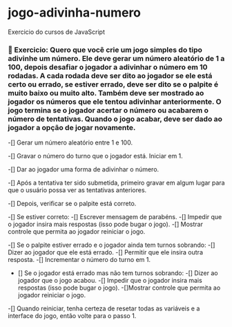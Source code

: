 # jogo-adivinha-numero
 Exercicio do cursos de JavaScript

### 📕 Exercicio: Quero que você crie um jogo simples do tipo adivinhe um número. Ele deve gerar um número aleatório de 1 a 100, depois desafiar o jogador a adivinhar o número em 10 rodadas. A cada rodada deve ser dito ao jogador se ele está certo ou errado, se estiver errado, deve ser dito se o palpite é muito baixo ou muito alto. Também deve ser mostrado ao jogador os números que ele tentou adivinhar anteriormente. O jogo termina se o jogador acertar o número ou acabarem o número de tentativas. Quando o jogo acabar, deve ser dado ao jogador a opção de jogar novamente.


-[] Gerar um número aleatório entre 1 e 100.

-[] Gravar o número do turno que o jogador está. Iniciar em 1.

-[] Dar ao jogador uma forma de adivinhar o número.

-[] Após a tentativa ter sido submetida, primeiro gravar em algum lugar para que o usuário possa ver as tentativas anteriores.

-[] Depois, verificar se o palpite está correto.

-[] Se estiver correto:
	-[] Escrever mensagem de parabéns.
	-[] Impedir que o jogador insira mais respostas (isso pode bugar o jogo).
	-[] Mostrar controle que permita ao jogador reiniciar o jogo.

-[] Se o palpite estiver errado e o jogador ainda tem turnos sobrando:
	-[] Dizer ao jogador que ele está errado.
	-[] Permitir que ele insira outra resposta.
	-[] Incrementar o número do turno em 1.

- [] Se o jogador está errado mas não tem turnos sobrando:
	-[] Dizer ao jogador que o jogo acabou.
	-[] Impedir que o jogador insira mais respostas (isso pode bugar o jogo).
	-[]Mostrar controle que permita ao jogador reiniciar o jogo.

-[] Quando reiniciar, tenha certeza de resetar todas as variáveis e a interface do jogo, então volte para o passo 1.